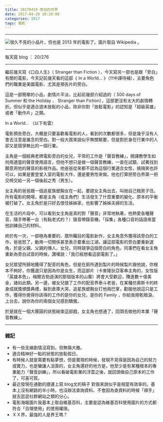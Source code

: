 ```yaml
---
title: 20170419 旁白的世界
date: 2017-04-20 18:20:08
categories: 2017
tags: 電影
---
```


---

![很久不見的小品片，但也是 2013 年的電影了。圖片取自 Wikipedia 。](https://c1.staticflickr.com/3/2929/34020703201_f6d5664f9c_o.jpg)

---

每天寫 blog ： 20/276

---

繼前幾天寫《口白人生》（ Stranger than Fiction ），今天寫另一部也是跟「旁白」有關的電影，今天記前幾天看的這部《 In a World... 》（!!!中譯待補），主要角色們的職業是美國電影、尤其是預告片的旁白。

這是一部簡單的小品，劇情片平淡，比起前幾部介紹過的（ 500 days of Summer 和 the Holiday 、 Stranger than Fiction），這部更沒有太大的劇情轉折。但似乎是適合週末放鬆的小品，除非你對「放鬆電影」的認知是「超級英雄」或者「動作片」之類。

In a World... （以下有雷）

<!-- more -->

電影預告旁白，大概是只要喜歡看電影的人，看到的次數都很多，但是幾乎沒有人會去注意是誰念的旁白。對一般大眾來說似乎無關緊要，但是對於身在行業中的人卻又是競爭無比的一個行業。

主角是一個經典老牌電影旁白的女兒，平常的工作是「聲音教練」，開課教學生如何用適當的聲音使用語言，但他不想只是做一個聲音教練，一直在試鏡、試著找到願意用他的聲音的影視作品。他爸爸從來都不認為這個行業適合女性，搞搞笑也許可以，如果是要登堂入室的電影大作，還是要男性來做。他也打算把旁白界第一把交椅交給一另一個後起之秀（男生）。

女主角的爸爸跟一個追星族塑胸女在一起，要趕女主角出去，叫她自己租房子住。所有電影的開場，都是主角（或主角們）生活發生了什麼重要的變化、原本的平衡被打破了。女主角於是只好去借住姊姊家，也影響了姊姊夫婦的生活。

在生活的片段中，可以看到女主角是真的對「聲音」非常地執著，他熱愛各種聲音，隨手帶著一台（有點老式的？）錄音帶錄音機，「採集」各種口音的話語來當他訓練自己的材料。

終於有一次，一部極為重要的、眾所矚目的電影新作，女主角意外獲得該旁白的工作，爸爸怒了，動用一切關係甚至表示要重出江湖，讓這部電影的旁白要重新選角，於是父親、父親的傳人、女兒，同時競爭這個旁白的角色。同事們在看女主角重新為旁白試音的時候，讚嘆說：「我已經想看這部電影了。」

女兒眾望所歸地獲得了配音的角色，但是在廁所遇到製片的時候製片跟他說，你根本不夠好，你獲選只是因為你是女生，而這部片（卡麥隆狄亞客串主角的，女性版「英雄本色」，梅爾吉勃遜演的那個版本的山寨）將會大受歡迎，賺進數十億美金，諸如此類。另一邊，被女兒搶了工作的配音界泰斗老爸，在某種仿奧斯卡的終身成就獎頒獎典禮，躲到倉庫大哭，追星族塑胸女打他兩巴掌，勸服他說這只是工作，獲得你覺得你該得的工作的是你的女兒，是你的 Family ，你給我擦乾眼淚，上台去，說你為你的兩個女兒感到驕傲。

於是就在一個大團圓的狀態結束這部戲，女主角也想通了，回頭去做他的本業「聲音教練」。

---

### 雜記

- 有一些支線劇情沒寫到，但無傷大雅。
- 適合精神好一點的狀態的放鬆假日。
- 有時候人就是需要有點夢想，但是實現的時候，發現不見得是因為自己的努力或實力，也是蠻讓人沮喪的，女主角還好的地方是，他至少是有某種根本的專業能力「聲音訓練」，所以看破電影業的浮雲之後，就回頭做自己原本的工作了，可喜可賀。
- 最近發現在通勤的捷運上寫 blog文的稿子 對我來說似乎是相當有效率的。基本上沒有網路的半小時，也沒辦法查詢資料、不會因為查資料的時候「順手」就去逛逛社群網站之類的分心。
- 電影海報圖片我基本上取自維基百科，主要是認為維基百科使用圖片的方式都符合「合理使用」的使用權限。
- ＸＸ界，最強的人是界王嗎？
